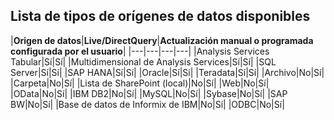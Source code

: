 ## Lista de tipos de orígenes de datos disponibles

|**Origen de datos**|**Live/DirectQuery**|**Actualización manual o programada configurada por el usuario**|
|---|---|---|---|
|Analysis Services Tabular|Sí|Sí|
|Multidimensional de Analysis Services|Sí|Sí|
|SQL Server|Sí|Sí|
|SAP HANA|Sí|Sí|
|Oracle|Sí|Sí|
|Teradata|Sí|Sí|
|Archivo|No|Sí|
|Carpeta|No|Sí|
|Lista de SharePoint (local)|No|Sí|
|Web|No|Sí|
|OData|No|Sí|
|IBM DB2|No|Sí|
|MySQL|No|Sí|
|Sybase|No|Sí|
|SAP BW|No|Sí|
|Base de datos de Informix de IBM|No|Sí|
|ODBC|No|Sí|